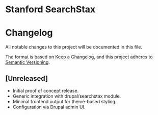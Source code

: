 # Stanford SearchStax

# Changelog

All notable changes to this project will be documented in this file.

The format is based on [Keep a Changelog](https://keepachangelog.com/en/1.1.0/),
and this project adheres to [Semantic Versioning](https://semver.org/spec/v2.0.0.html).

## [Unreleased]
- Initial proof of concept release.
- Generic integration with drupal/searchstax module.
- Minimal frontend output for theme-based styling.
- Configuration via Drupal admin UI.

